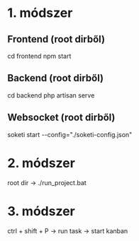 # 1. módszer

## Frontend (root dirből)
cd frontend
npm start

## Backend (root dirből)
cd backend
php artisan serve

## Websocket (root dirből)
soketi start --config="./soketi-config.json"

# 2. módszer
root dir -> ./run_project.bat

# 3. módszer
ctrl + shift + P -> run task -> start kanban